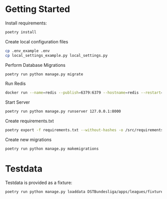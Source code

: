 Getting Started
===============

Install requirements:
```bash
poetry install
```

Create local configuration files
```bash
cp .env_example .env
cp local_settings_example.py local_settings.py
```

Perform Database Migrations
```bash
poetry run python manage.py migrate
```

Run Redis
```bash
docker run --name=redis --publish=6379:6379 --hostname=redis --restart=on-failure --detach redis:latest
```

Start Server
```bash
poetry run python manage.py runserver 127.0.0.1:8000
```

Create requirements.txt
```bash
poetry export -f requirements.txt --without-hashes -o /src/requirements.txt 
```

Create new migrations
```bash
poetry run python manage.py makemigrations
```


Testdata
========

Testdata is provided as a fixture:
```bash
poetry run python manage.py loaddata DSTBundesliga/apps/leagues/fixtures/Season2020Testdata.json
```
